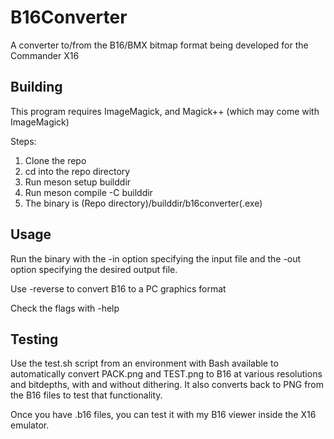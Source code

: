 # B16Converter
A converter to/from the B16/BMX bitmap format being developed for the Commander X16

## Building
This program requires ImageMagick, and Magick++ (which may come with ImageMagick)

Steps:
1. Clone the repo
2. cd into the repo directory
3. Run meson setup builddir
4. Run meson compile -C builddir
5. The binary is (Repo directory)/builddir/b16converter(.exe)

## Usage
Run the binary with the -in option specifying the input file and the -out option specifying the desired output file.

Use -reverse to convert B16 to a PC graphics format

Check the flags with -help

## Testing
Use the test.sh script from an environment with Bash available to automatically convert PACK.png and TEST.png to B16 at various resolutions and bitdepths, with and without dithering. It also converts back to PNG from the B16 files to test that functionality.

Once you have .b16 files, you can test it with my B16 viewer inside the X16 emulator.